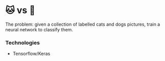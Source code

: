# :cat: vs :dog:

The problem: given a collection of labelled cats and dogs pictures, train a neural network to classify them.

### Technologies
- Tensorflow/Keras
